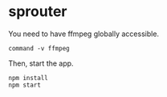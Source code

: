 # sprouter

You need to have ffmpeg globally accessible.

```
command -v ffmpeg
```

Then, start the app.

```
npm install
npm start
```

